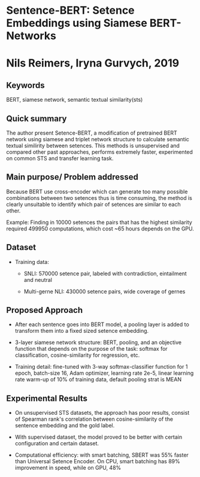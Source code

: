 # Sentence-BERT: Setence Embeddings using Siamese BERT-Networks
# Nils Reimers, Iryna Gurvych, 2019

## Keywords

BERT, siamese network, semantic textual similarity(sts)

## Quick summary

The author present Setence-BERT, a modification of pretrained BERT network using siamese and triplet network structure to calculate semantic textual similirity between setences. This methods is unsupervised and compared other past approaches, performs extremely faster, experimented on common STS and transfer learning task.

## Main purpose/ Problem addressed

Because BERT use cross-encoder which can generate too many possible combinations between two setences thus is time consuming, the method is clearly unsuitable to identify which pair of setences are similar to each other.

Example: Finding in 10000 setences the pairs that has the highest similarity required 499950 computations, which cost ~65 hours depends on the GPU.  

## Dataset

* Training data: 
    
    + SNLI: 570000 setence pair, labeled with contradiction, eintailment and neutral

    + Multi-gerne NLI: 430000 setence pairs, wide coverage of gernes

## Proposed Approach

* After each sentence goes into BERT model, a pooling layer is added to transform them into a fixed sized setence embedding.

* 3-layer siamese network structure: BERT, pooling, and an objective function that depends on the purpose of the task: softmax for classification, cosine-similarity for regression, etc.

* Training detail: fine-tuned with 3-way softmax-classifier function for 1 epoch, batch-size 16, Adam optimizer, learning rate 2e-5, linear learning rate warm-up of 10% of training data, default pooling strat is MEAN

## Experimental Results

* On unsupervised STS datasets, the approach has poor results, consist of Spearman rank's correlation between cosine-similarity of the sentence embedding and the gold label. 

* With supervised dataset, the model proved to be better with certain configuration and certain dataset.

* Computational efficiency: with smart batching, SBERT was 55% faster than Universal Setence Encoder. On CPU, smart batching has 89% improvement in speed, while on GPU, 48%

